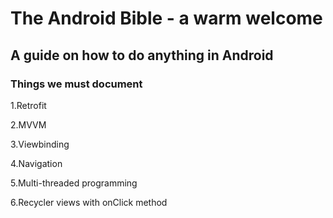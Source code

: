 # The Android Bible - a warm welcome
## A guide on how to do anything in Android

### Things we must document
1.Retrofit

2.MVVM

3.Viewbinding

4.Navigation

5.Multi-threaded programming

6.Recycler views with onClick method



